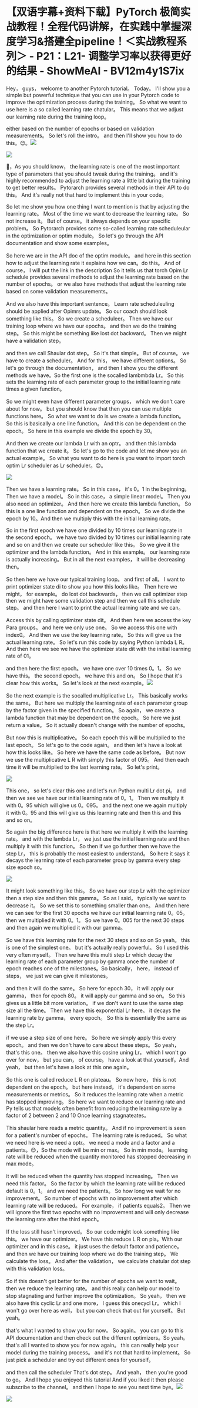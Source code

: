 # 【双语字幕+资料下载】PyTorch 极简实战教程！全程代码讲解，在实践中掌握深度学习&搭建全pipeline！＜实战教程系列＞ - P21：L21- 调整学习率以获得更好的结果 - ShowMeAI - BV12m4y1S7ix

Hey， guys， welcome to another Pytorch tutorial。 Today。 I'll show you a simple but powerful technique that you can use in your Pytorch code to improve the optimization process during the training。 So what we want to use here is a so called learning rate chatular。 This means that we adjust our learning rate during the training loop。

 either based on the number of epochs or based on validation measurements。 So let's roll the intro。 and then I'll show you how to do this。😊。![](img/4ac8ae1274e2571af0e178a8cbc54a12_1.png)

![](img/4ac8ae1274e2571af0e178a8cbc54a12_2.png)

🎼，As you should know， the learning rate is one of the most important type of parameters that you should tweak during the training。 and it's highly recommended to adjust the learning rate a little bit during the training to get better results。 Pytorarch provides several methods in their API to do this。 And it's really not that hard to implement this in your code。

 So let me show you how one thing I want to mention is that by adjusting the learning rate。 Most of the time we want to decrease the learning rate。 So not increase it。 But of course。 it always depends on your specific problem。 So Pytorarch provides some so-called learning rate scheduleular in the optimization or optim module。 So let's go through the API documentation and show some examples。

 So here we are in the API doc of the optim module。 and here in this section how to adjust the learning rate it explains how we can。do this。 And of course， I will put the link in the description So it tells us that torch Opim Lr schedule provides several methods to adjust the learning rate based on the number of epochs。 or we also have methods that adjust the learning rate based on some validation measurements。

And we also have this important sentence。 Learn rate scheduleuling should be applied after Opimrs update。 So our coach should look something like this。 So we create a scheduleer。 Then we have our training loop where we have our epochs。 and then we do the training step。 So this might be something like lost dot backward。 Then we might have a validation step。

 and then we call Shaular dot step。 So it's that simple。 But of course。 we have to create a scheduler。 And for this， we have different options。 So let's go through the documentation， and then I show you the different methods we have。So the first one is the socalled lambmbda Lr。 So this sets the learning rate of each parameter group to the initial learning rate times a given function。

 So we might even have different parameter groups， which we don't care about for now。 but you should know that then you can use multiple functions here。 So what we want to do is we create a lambda function。 So this is basically a one line function。 And this can be dependent on the epoch。 So here in this example we divide the epoch by 30。

 And then we create our lambda Lr with an optr。 and then this lambda function that we create it。 So let's go to the code and let me show you an actual example。 So what you want to do here is you want to import torch optim Lr scheduler as Lr scheduler。😊。

![](img/4ac8ae1274e2571af0e178a8cbc54a12_4.png)

Then we have a learning rate。 So in this case， it's 0。1 in the beginning。 Then we have a model。 So in this case， a simple linear model。 Then you also need an optimizer。 And then here we create this lambda function。 So this is a one line function and dependent on the epoch。 So we divide the epoch by 10。And then we multiply this with the initial learning rate。

 So in the first epoch we have one divided by 10 times our learning rate in the second epoch。 we have two divided by 10 times our initial learning rate and so on and then we create our scheduler like this。 So we give it the optimizer and the lambda function。 And in this example。 our learning rate is actually increasing。 But in all the next examples， it will be decreasing then。

 So then here we have our typical training loop。 and first of all。 I want to print optimizer state di to show you how this looks like。 Then here we might， for example。 do lost dot backwards， then we call optimizer step then we might have some validation step and then we call this schedule step。 and then here I want to print the actual learning rate and we can。

Access this by calling optimizer state dit。 And then here we access the key Para groups。 and here we only use one。 So we access this one with index0。 And then we use the key learning rate。 So this will give us the actual learning rate。 So let's run this code by saying Python lambda L R。 And then here we see we have the optimizer state dit with the initial learning rate of 01。

 and then here the first epoch。 we have one over 10 times 0。1。 So we have this。 the second epoch。 we have this and on。 So I hope that it's clear how this works。 So let's look at the next example。![](img/4ac8ae1274e2571af0e178a8cbc54a12_6.png)

So the next example is the socalled multiplicative Lr。 This basically works the same。 But here we multiply the learning rate of each parameter group by the factor given in the specified function。 So again， we create a lambda function that may be dependent on the epoch。 So here we just return a value。 So it actually doesn't change with the number of epochs。

 But now this is multiplicative。 So each epoch this will be multiplied to the last epoch。 So let's go to the code again。 and then let's have a look at how this looks like。 So here we have the same code as before。 But now we use the multiplicative L R with simply this factor of 095。 And then each time it will be multiplied to the last learning rate。 So let's print。



![](img/4ac8ae1274e2571af0e178a8cbc54a12_8.png)

This one， so let's clear this one and let's run Python multi Lr dot pi。 and then we see we have our initial learning rate of 0。1。 Then we multiply it with 0。95 which will give us 0。095。 and the next one we again multiply it with 0。95 and this will give us this learning rate and then this and this and so on。

 So again the big difference here is that here we multiply it with the learning rate。 and with the lambda Lr， we just use the initial learning rate and then multiply it with this function。 So then if we go further then we have the step Lr， this is probably the most easiest to understand。 So here it says it decays the learning rate of each parameter group by gamma every step size epoch so。



![](img/4ac8ae1274e2571af0e178a8cbc54a12_10.png)

It might look something like this。 So we have our step Lr with the optimizer then a step size and then this gamma。 So as I said， typically we want to decrease it。 So we set this to something smaller than one。 And then here we can see for the first 30 epochs we have our initial learning rate 0。05。 then we multiplied it with 0。1。 So we have 0。005 for the next 30 steps and then again we multiplied it with our gamma。

 So we have this learning rate for the next 30 steps and so on So yeah。 this is one of the simplest one。 but it's actually really powerful。 So I used this very often myself。 Then we have this multi step Lr which decay the learning rate of each parameter group by gamma once the number of epoch reaches one of the milestones。So basically， here， instead of steps， we just we can give it milestones。

 and then it will do the same。 So here for epoch 30， it will apply our gamma， then for epoch 80。 it will apply our gamma and so on。 So this gives us a little bit more variation。 if we don't want to use the same step size all the time。 Then we have this exponential Lr here。 it decays the learning rate by gamma， every epoch。 So this is essentially the same as the step Lr。

 if we use a step size of one here。 So here we simply apply this every epoch。 and then we don't have to care about these steps。 So yeah， that's this one。 then we also have this cosine uning Lr， which I won't go over for now， but you can， of course。 have a look at that yourself。And yeah， but then let's have a look at this one again。

 So this one is called reduce L R on plateau。 So now here， this is not dependent on the epoch。 but here instead， it's dependent on some measurements or metrics。 So it reduces the learning rate when a metric has stopped improving。 So here we want to reduce our learning rate and Py tells us that models often benefit from reducing the learning rate by a factor of 2 between 2 and 10 Once learning stagnateates。

 This shaular here reads a metric quantity。 And if no improvement is seen for a patient's number of epochs。 The learning rate is reduced。 So what we need here is we need a optr。 we need a mode and a factor and a patients。😊，So the mode will be min or max。 So in min mode。 learning rate will be reduced when the quantity monitored has stopped decreasing in max mode。

 it will be reduced when the quantity has stopped increasing。 Then we need this factor。 So the factor by which the learning rate will be reduced default is 0。1。 and we need the patients。 So how long we wait for no improvement。 So number of epochs with no improvement after which learning rate will be reduced。 For example， if patients equals2。 Then we will ignore the first two epochs with no improvement and will only decrease the learning rate after the third epoch。

 If the loss still hasn't improved。 So our code might look something like this。 we have our optimizer。 We have this reduce L R on pla。With our optimizer and in this case。 it just uses the default factor and patience。 and then we have our training loop where we do the training step。 We calculate the loss。 And after the validation， we calculate chatular dot step with this validation loss。

 So if this doesn't get better for the number of epochs we want to wait。 then we reduce the learning rate。 and this really can help our model to stop stagnating and further improve the optimization。 So yeah， then we also have this cyclic Lr and one more， I guess this onecycl Lr。 which I won't go over here as well， but you can check that out for yourself。 But yeah。

 that's what I wanted to show you for now。 So again。 you can go to this API documentation and then check out the different optimizers。So yeah。 that's all I wanted to show you for now again。 this can really help your model during the training process。 and it's not that hard to implement。 So just pick a scheduler and try out different ones for yourself。

 and then call the scheduler That's dot step。 And yeah， then you're good to go。 And I hope you enjoyed this tutorial And if you liked it then please subscribe to the channel。 and then I hope to see you next time bye。![](img/4ac8ae1274e2571af0e178a8cbc54a12_12.png)

![](img/4ac8ae1274e2571af0e178a8cbc54a12_13.png)